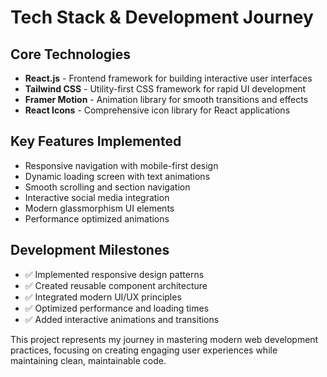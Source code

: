 # Tech Stack & Development Journey

## Core Technologies

- **React.js** - Frontend framework for building interactive user interfaces
- **Tailwind CSS** - Utility-first CSS framework for rapid UI development
- **Framer Motion** - Animation library for smooth transitions and effects
- **React Icons** - Comprehensive icon library for React applications

## Key Features Implemented

- Responsive navigation with mobile-first design
- Dynamic loading screen with text animations
- Smooth scrolling and section navigation
- Interactive social media integration
- Modern glassmorphism UI elements
- Performance optimized animations

## Development Milestones

- ✅ Implemented responsive design patterns
- ✅ Created reusable component architecture
- ✅ Integrated modern UI/UX principles
- ✅ Optimized performance and loading times
- ✅ Added interactive animations and transitions

This project represents my journey in mastering modern web development practices, focusing on creating engaging user experiences while maintaining clean, maintainable code.

